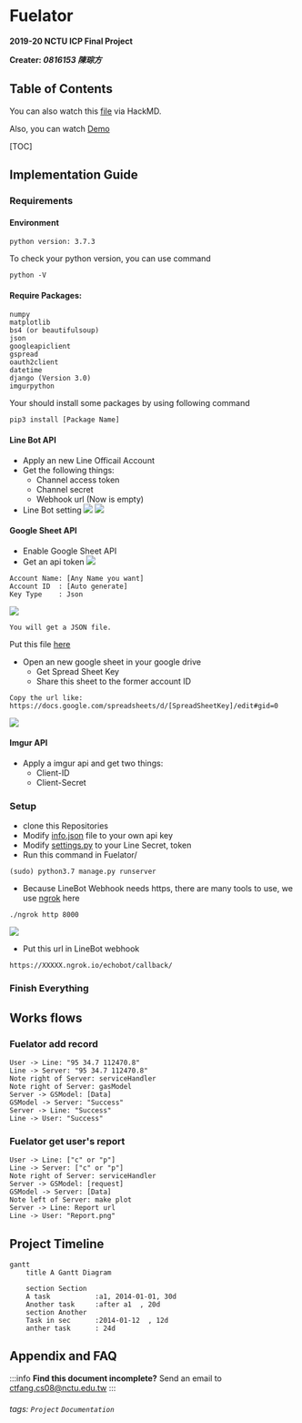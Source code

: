 

Fuelator
===
**2019-20 NCTU ICP Final Project**

**Creater: *0816153 陳琮方***

## Table of Contents

You can also watch this [file](https://hackmd.io/CoiOTyTDRe-o_N9AsHgcrQ?view) via HackMD.

Also, you can watch [Demo](https://youtu.be/nFaFNjdoRf4)

[TOC]

## Implementation Guide

### Requirements
#### Environment
```
python version: 3.7.3
```
To check your python version, you can use command
```
python -V
```

#### Require Packages:
```
numpy
matplotlib
bs4 (or beautifulsoup)
json
googleapiclient
gspread
oauth2client
datetime
django (Version 3.0)
imgurpython
```
Your should install some packages by using following command
```
pip3 install [Package Name]
```

#### Line Bot API
* Apply an new Line Officail Account
* Get the following  things:
    * Channel access token
    * Channel secret
    * Webhook url (Now is empty)
* Line Bot setting
![](https://i.imgur.com/KLdjJMD.png)
![](https://i.imgur.com/qdURA9H.png)

#### Google Sheet API
* Enable Google Sheet API
* Get an api token
![](https://i.imgur.com/3XB9QBN.png)
```
Account Name: [Any Name you want]
Account ID  : [Auto generate]
Key Type    : Json
```
![](https://i.imgur.com/OoKx5XR.png)
```
You will get a JSON file. 
```
Put this file [here](https://github.com/andy89923/Fuelator-Public/blob/master/echobot/Fuelator_key.json)

* Open an new google sheet in your google drive
    * Get Spread Sheet Key
    * Share this sheet to the former account ID
```
Copy the url like:
https://docs.google.com/spreadsheets/d/[SpreadSheetKey]/edit#gid=0
```
![](https://i.imgur.com/IuGChQ1.png)

#### Imgur API
* Apply a imgur api and get two things:
    * Client-ID
    * Client-Secret


### Setup
* clone this Repositories
* Modify [info.json](https://github.com/andy89923/Fuelator-Public/blob/master/echobot/Model/info.json) file to your own api key
* Modify [settings.py]() to your Line Secret, token
* Run this command in Fuelator/
```
(sudo) python3.7 manage.py runserver
```
* Because LineBot Webhook needs https, there are many tools to use, we use [ngrok](https://ngrok.com) here
```
./ngrok http 8000
```
![](https://i.imgur.com/1KHYErd.png)
* Put this url in LineBot webhook
```
https://XXXXX.ngrok.io/echobot/callback/
```

### Finish Everything


Works flows
---

### Fuelator add record

```sequence
User -> Line: "95 34.7 112470.8"
Line -> Server: "95 34.7 112470.8"
Note right of Server: serviceHandler
Note right of Server: gasModel
Server -> GSModel: [Data]
GSModel -> Server: "Success"
Server -> Line: "Success"
Line -> User: "Success"
```

### Fuelator get user's report

```sequence
User -> Line: ["c" or "p"]
Line -> Server: ["c" or "p"]
Note right of Server: serviceHandler
Server -> GSModel: [request]
GSModel -> Server: [Data]
Note left of Server: make plot
Server -> Line: Report url
Line -> User: "Report.png"
```


Project Timeline
---
```mermaid
gantt
    title A Gantt Diagram

    section Section
    A task           :a1, 2014-01-01, 30d
    Another task     :after a1  , 20d
    section Another
    Task in sec      :2014-01-12  , 12d
    anther task      : 24d
```

## Appendix and FAQ

:::info
**Find this document incomplete?** 
Send an email to ctfang.cs08@nctu.edu.tw
:::

###### tags: `Project` `Documentation`
